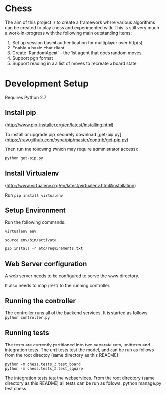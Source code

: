 Chess
=====

The aim of this project is to create a framework where various algorithms can be created to play chess and experimented with. This is still very much a work-in-progress with the following main outstanding items:

 1. Set up session based authentication for multiplayer over http(s)
 2. Enable a basic chat client
 3. Create 'RandomAgent' - the 1st agent that does random moves.
 4. Support pgn format
 5. Support reading in a a list of moves to recreate a board state

Development Setup
====
Requires Python 2.7

Install pip
----
(http://www.pip-installer.org/en/latest/installing.html)

To install or upgrade pip, securely download [get-pip.py] (https://raw.github.com/pypa/pip/master/contrib/get-pip.py)

Then run the following (which may require administrator access):

`python get-pip.py`

Install Virtualenv
----
(http://www.virtualenv.org/en/latest/virtualenv.html#installation)

Run `pip install virtualenv`

Setup Environment
----
Run the following commands:

`virtualenv env`

`source env/bin/activate`

`pip install -r etc/requirements.txt`

Web Server configuration
----
A web server needs to be configured to serve the www directory.

It also needs to map /rest/ to the running controller.

Running the controller
----
The controller runs all of the backend services. It is started as follows
`python controller.py`

Running tests
----

The tests are currently partitioned into two separate sets, unittests and integration tests.
The unit tests test the model, and can be run as follows from the root directoy (same directory as this README):

    python -m chess.tests_2.test_board
    python -m chess.tests_2.test_square

The integration tests test the webservices. From the root directory (same directory as this README) all tests can be
run as follows:
    python manage.py test chess
